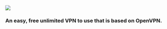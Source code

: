 <h1><img src="https://cdn.discordapp.com/attachments/993918401871360131/993924637748633671/nospervpn.png" /></h1>
<h3>An easy, free unlimited VPN to use that is based on OpenVPN.</h3>
